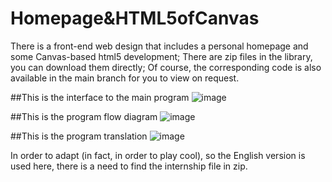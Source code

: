 # Homepage&HTML5ofCanvas
There is a front-end web design that includes a personal homepage and some Canvas-based html5 development;
There are zip files in the library, you can download them directly;
Of course, the corresponding code is also available in the main branch for you to view on request.

##This is the interface to the main program
![image](https://github.com/CUGLin/Homepage-HTML-5-of-Canvas/assets/122336135/884773df-00d4-4aa4-b162-52cdbb77c62f)

##This is the program flow diagram
![image](https://github.com/CUGLin/Homepage-HTML-5-of-Canvas/assets/122336135/58d983eb-666a-4ac6-8de1-def043bc3de6)


##This is the program translation
![image](https://github.com/CUGLin/Homepage-HTML-5-of-Canvas/assets/122336135/09b8fd96-4e26-40e7-9f85-a1fb7ffdf3ac)

In order to adapt (in fact, in order to play cool), so the English version is used here, there is a need to find the internship file in zip.

